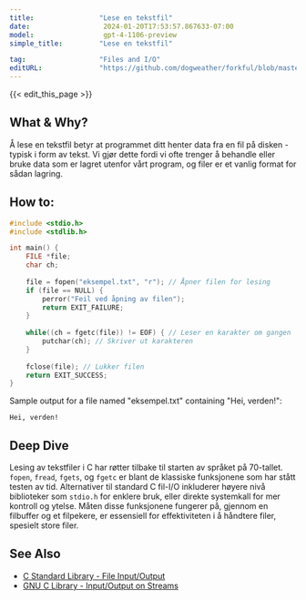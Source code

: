```yaml
---
title:                "Lese en tekstfil"
date:                  2024-01-20T17:53:57.867633-07:00
model:                 gpt-4-1106-preview
simple_title:         "Lese en tekstfil"

tag:                  "Files and I/O"
editURL:              "https://github.com/dogweather/forkful/blob/master/content/no/c/reading-a-text-file.md"
---
```


{{< edit_this_page >}}

## What & Why?
Å lese en tekstfil betyr at programmet ditt henter data fra en fil på disken - typisk i form av tekst. Vi gjør dette fordi vi ofte trenger å behandle eller bruke data som er lagret utenfor vårt program, og filer er et vanlig format for sådan lagring.

## How to:
```C
#include <stdio.h>
#include <stdlib.h>

int main() {
    FILE *file;
    char ch;
    
    file = fopen("eksempel.txt", "r"); // Åpner filen for lesing
    if (file == NULL) {
        perror("Feil ved åpning av filen");
        return EXIT_FAILURE;
    }
    
    while((ch = fgetc(file)) != EOF) { // Leser en karakter om gangen
        putchar(ch); // Skriver ut karakteren
    }
    
    fclose(file); // Lukker filen
    return EXIT_SUCCESS;
}
```
Sample output for a file named "eksempel.txt" containing "Hei, verden!":
```
Hei, verden!
```

## Deep Dive
Lesing av tekstfiler i C har røtter tilbake til starten av språket på 70-tallet. `fopen`, `fread`, `fgets`, og `fgetc` er blant de klassiske funksjonene som har stått testen av tid. Alternativer til standard C fil-I/O inkluderer høyere nivå biblioteker som `stdio.h` for enklere bruk, eller direkte systemkall for mer kontroll og ytelse. Måten disse funksjonene fungerer på, gjennom en filbuffer og et filpekere, er essensiell for effektiviteten i å håndtere filer, spesielt store filer.

## See Also
- [C Standard Library - File Input/Output](https://en.cppreference.com/w/c/io)
- [GNU C Library - Input/Output on Streams](https://www.gnu.org/software/libc/manual/html_node/I_002fO-Overview.html)
